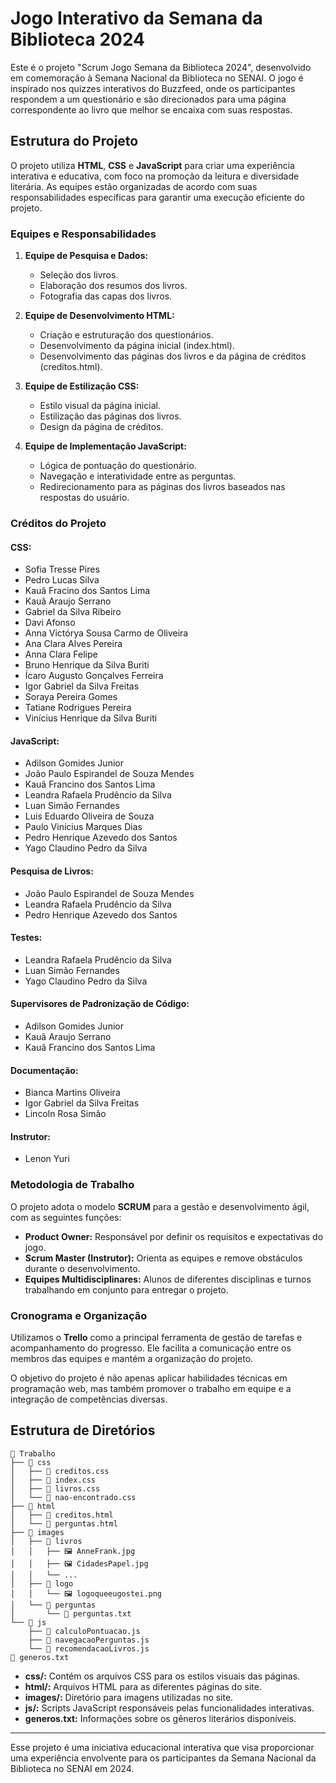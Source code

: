 # Jogo Interativo da Semana da Biblioteca 2024

Este é o projeto "Scrum Jogo Semana da Biblioteca 2024", desenvolvido em comemoração à Semana Nacional da Biblioteca no SENAI. O jogo é inspirado nos quizzes interativos do Buzzfeed, onde os participantes respondem a um questionário e são direcionados para uma página correspondente ao livro que melhor se encaixa com suas respostas.

## Estrutura do Projeto

O projeto utiliza **HTML**, **CSS** e **JavaScript** para criar uma experiência interativa e educativa, com foco na promoção da leitura e diversidade literária. As equipes estão organizadas de acordo com suas responsabilidades específicas para garantir uma execução eficiente do projeto.

### Equipes e Responsabilidades

1. **Equipe de Pesquisa e Dados:**
   - Seleção dos livros.
   - Elaboração dos resumos dos livros.
   - Fotografia das capas dos livros.

2. **Equipe de Desenvolvimento HTML:**
   - Criação e estruturação dos questionários.
   - Desenvolvimento da página inicial (index.html).
   - Desenvolvimento das páginas dos livros e da página de créditos (creditos.html).

3. **Equipe de Estilização CSS:**
   - Estilo visual da página inicial.
   - Estilização das páginas dos livros.
   - Design da página de créditos.

4. **Equipe de Implementação JavaScript:**
   - Lógica de pontuação do questionário.
   - Navegação e interatividade entre as perguntas.
   - Redirecionamento para as páginas dos livros baseados nas respostas do usuário.

### Créditos do Projeto

#### CSS:
- Sofia Tresse Pires
- Pedro Lucas Silva
- Kauã Fracino dos Santos Lima
- Kauã Araujo Serrano
- Gabriel da Silva Ribeiro
- Davi Afonso
- Anna Victórya Sousa Carmo de Oliveira
- Ana Clara Alves Pereira
- Anna Clara Felipe
- Bruno Henrique da Silva Buriti
- Ícaro Augusto Gonçalves Ferreira
- Igor Gabriel da Silva Freitas
- Soraya Pereira Gomes
- Tatiane Rodrigues Pereira
- Vinícius Henrique da Silva Buriti

#### JavaScript:
- Adilson Gomides Junior
- João Paulo Espirandel de Souza Mendes
- Kauã Francino dos Santos Lima
- Leandra Rafaela Prudêncio da Silva
- Luan Simão Fernandes
- Luis Eduardo Oliveira de Souza
- Paulo Vinícius Marques Dias
- Pedro Henrique Azevedo dos Santos
- Yago Claudino Pedro da Silva

#### Pesquisa de Livros:
- João Paulo Espirandel de Souza Mendes
- Leandra Rafaela Prudêncio da Silva
- Pedro Henrique Azevedo dos Santos

#### Testes:
- Leandra Rafaela Prudêncio da Silva
- Luan Simão Fernandes
- Yago Claudino Pedro da Silva

#### Supervisores de Padronização de Código:
- Adilson Gomides Junior
- Kauã Araujo Serrano
- Kauã Francino dos Santos Lima

#### Documentação:
- Bianca Martins Oliveira
- Igor Gabriel da Silva Freitas
- Lincoln Rosa Simão

#### Instrutor:
- Lenon Yuri

### Metodologia de Trabalho

O projeto adota o modelo **SCRUM** para a gestão e desenvolvimento ágil, com as seguintes funções:

- **Product Owner:** Responsável por definir os requisitos e expectativas do jogo.
- **Scrum Master (Instrutor):** Orienta as equipes e remove obstáculos durante o desenvolvimento.
- **Equipes Multidisciplinares:** Alunos de diferentes disciplinas e turnos trabalhando em conjunto para entregar o projeto.

### Cronograma e Organização

Utilizamos o **Trello** como a principal ferramenta de gestão de tarefas e acompanhamento do progresso. Ele facilita a comunicação entre os membros das equipes e mantém a organização do projeto. 

O objetivo do projeto é não apenas aplicar habilidades técnicas em programação web, mas também promover o trabalho em equipe e a integração de competências diversas.

## Estrutura de Diretórios

```
📁 Trabalho
├── 📁 css
│   ├── 📄 creditos.css
│   ├── 📄 index.css
│   ├── 📄 livros.css
│   └── 📄 nao-encontrado.css
├── 📁 html
│   ├── 📄 creditos.html
│   └── 📄 perguntas.html
├── 📁 images
│   ├── 📁 livros
│   │   ├── 🖼️ AnneFrank.jpg
│   │   ├── 🖼️ CidadesPapel.jpg
│   │   └── ...
│   ├── 📁 logo
│   │   └── 🖼️ logoqueeugostei.png
│   └── 📁 perguntas
│       └── 📄 perguntas.txt
└── 📁 js
    ├── 📄 calculoPontuacao.js
    ├── 📄 navegacaoPerguntas.js
    └── 📄 recomendacaoLivros.js
📄 generos.txt
```

- **css/:** Contém os arquivos CSS para os estilos visuais das páginas.
- **html/:** Arquivos HTML para as diferentes páginas do site.
- **images/:** Diretório para imagens utilizadas no site.
- **js/:** Scripts JavaScript responsáveis pelas funcionalidades interativas.
- **generos.txt:** Informações sobre os gêneros literários disponíveis.

---

Esse projeto é uma iniciativa educacional interativa que visa proporcionar uma experiência envolvente para os participantes da Semana Nacional da Biblioteca no SENAI em 2024.